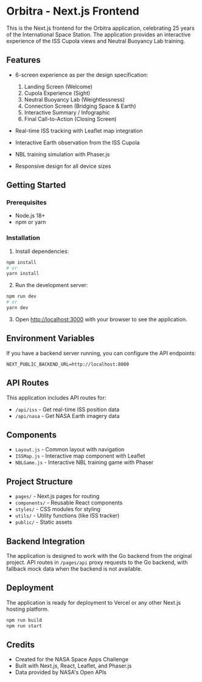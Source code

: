 # Orbitra - Next.js Frontend

This is the Next.js frontend for the Orbitra application, celebrating 25 years of the International Space Station. The application provides an interactive experience of the ISS Cupola views and Neutral Buoyancy Lab training.

## Features

- 6-screen experience as per the design specification:
  1. Landing Screen (Welcome)
  2. Cupola Experience (Sight)
  3. Neutral Buoyancy Lab (Weightlessness)
  4. Connection Screen (Bridging Space & Earth)
  5. Interactive Summary / Infographic
  6. Final Call-to-Action (Closing Screen)

- Real-time ISS tracking with Leaflet map integration
- Interactive Earth observation from the ISS Cupola
- NBL training simulation with Phaser.js
- Responsive design for all device sizes

## Getting Started

### Prerequisites

- Node.js 18+ 
- npm or yarn

### Installation

1. Install dependencies:
```bash
npm install
# or
yarn install
```

2. Run the development server:
```bash
npm run dev
# or
yarn dev
```

3. Open [http://localhost:3000](http://localhost:3000) with your browser to see the application.

## Environment Variables

If you have a backend server running, you can configure the API endpoints:

```env
NEXT_PUBLIC_BACKEND_URL=http://localhost:8080
```

## API Routes

This application includes API routes for:
- `/api/iss` - Get real-time ISS position data
- `/api/nasa` - Get NASA Earth imagery data

## Components

- `Layout.js` - Common layout with navigation
- `ISSMap.js` - Interactive map component with Leaflet
- `NBLGame.js` - Interactive NBL training game with Phaser

## Project Structure

- `pages/` - Next.js pages for routing
- `components/` - Reusable React components
- `styles/` - CSS modules for styling
- `utils/` - Utility functions (like ISS tracker)
- `public/` - Static assets

## Backend Integration

The application is designed to work with the Go backend from the original project. API routes in `/pages/api` proxy requests to the Go backend, with fallback mock data when the backend is not available.

## Deployment

The application is ready for deployment to Vercel or any other Next.js hosting platform.

```bash
npm run build
npm run start
```

## Credits

- Created for the NASA Space Apps Challenge
- Built with Next.js, React, Leaflet, and Phaser.js
- Data provided by NASA's Open APIs